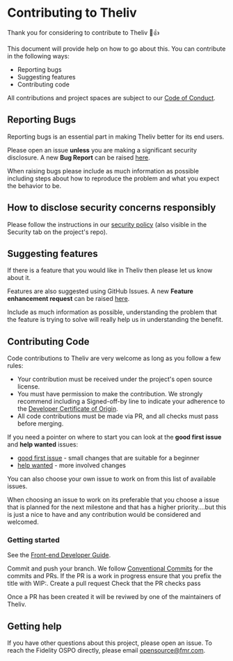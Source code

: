 # Contributing to Theliv

Thank you for considering to contribute to Theliv 🎉👍

This document will provide help on how to go about this. You can contribute in the following ways:

* Reporting bugs
* Suggesting features
* Contributing code

All contributions and project spaces are subject to our [Code of Conduct](https://github.com/fidelity/.github/blob/main/CODE_OF_CONDUCT.md).

## Reporting Bugs

Reporting bugs is an essential part in making Theliv better for its end users.

Please open an issue **unless** you are making a significant security disclosure. A new **Bug Report** can be raised [here](https://github.com/fidelity/theliv/issues/new?assignees=&labels=kind%2Fbug&template=bug_report.md&title=).

When raising bugs please include as much information as possible including steps about how to reproduce the problem and what you expect the behavior to be.

## How to disclose security concerns responsibly

Please follow the instructions in our [security policy](https://github.com/fidelity/.github/blob/main/SECURITY.md) (also visible in the Security tab on the project's repo).

## Suggesting features

If there is a feature that you would like in Theliv then please let us know about it.

Features are also suggested using GitHub Issues. A new **Feature enhancement request** can be raised [here](https://github.com/fidelity/theliv/issues/new?labels=kind%2Ffeature&template=feature_request.md&title=).

Include as much information as possible, understanding the problem that the feature is trying to solve will really help us in understanding the benefit.

## Contributing Code

Code contributions to Theliv are very welcome as long as you follow a few rules:

* Your contribution must be received under the project's open source license.
* You must have permission to make the contribution. We strongly recommend including a Signed-off-by line to indicate your adherence to the [Developer Certificate of Origin](https://developercertificate.org/).
* All code contributions must be made via PR, and all checks must pass before merging.

If you need a pointer on where to start you can look at the **good first issue** and **help wanted** issues:

* [good first issue](https://github.com/fidelity/theliv/issues?q=is%3Aissue+is%3Aopen+label%3A%22good+first+issue%22) - small changes that are suitable for a beginner
* [help wanted](https://github.com/fidelity/theliv/issues?q=is%3Aissue+is%3Aopen+label%3A%22help+wanted%22) - more involved changes

You can also choose your own issue to work on from this list of available issues.

When choosing an issue to work on its preferable that you choose a issue that is planned for the next milestone and that has a higher priority....but this is just a nice to have and any contribution would be considered and welcomed.

### Getting started

See the [Front-end Developer Guide](website/readme.md).

Commit and push your branch. We follow [Conventional Commits](https://www.conventionalcommits.org/en/v1.0.0/) for the commits and PRs. If the PR is a work in progress ensure that you prefix the title with WIP:.
Create a pull request
Check that the PR checks pass

Once a PR has been created it will be reviwed by one of the maintainers of Theliv.

## Getting help

If you have other questions about this project, please open an issue. To reach the Fidelity OSPO directly, please email [opensource@fmr.com](mailto:opensource@fmr.com).
